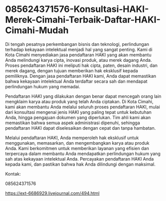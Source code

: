 # 085624371576-Konsultasi-HAKI-Merek-Cimahi-Terbaik-Daftar-HAKI-Cimahi-Mudah
Di tengah pesatnya perkembangan bisnis dan teknologi, perlindungan terhadap kekayaan intelektual menjadi hal yang sangat penting. Kami di Kota Cimahi menyediakan jasa pendaftaran HAKI yang akan membantu Anda melindungi karya cipta, inovasi produk, atau merek dagang Anda. Proses pendaftaran HAKI ini meliputi hak cipta, paten, desain industri, dan merek dagang, dengan tujuan memberikan hak eksklusif kepada pemiliknya. Dengan jasa pendaftaran HAKI kami, Anda dapat memastikan bahwa kekayaan intelektual Anda terdaftar secara sah dan mendapat perlindungan hukum yang memadai.

Pendaftaran HAKI yang dilakukan dengan benar dapat mencegah orang lain mengklaim karya atau produk yang telah Anda ciptakan. Di Kota Cimahi, kami akan membantu Anda melalui seluruh proses pendaftaran HAKI, mulai dari konsultasi mengenai jenis HAKI yang paling tepat untuk kebutuhan Anda, hingga pengajuan dokumen yang diperlukan. Tim ahli kami akan memastikan bahwa semua aspek administrasi dipenuhi, sehingga pendaftaran HAKI dapat diselesaikan dengan cepat dan tanpa hambatan.

Melalui pendaftaran HAKI, Anda memperoleh hak eksklusif untuk menggunakan, memasarkan, dan mengembangkan karya atau produk Anda. Kami berkomitmen untuk memberikan layanan yang efisien dan terpercaya dalam membantu Anda mendapatkan perlindungan hukum yang sah atas kekayaan intelektual Anda. Percayakan pendaftaran HAKI Anda kepada kami, dan pastikan bahwa hak Anda dilindungi dengan maksimal.

Kontak:

085624371576

https://ext-6686929.livejournal.com/494.html
